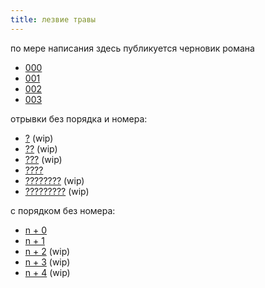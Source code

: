 ```yaml
---
title: лезвие травы
---
```


по мере написания здесь публикуется черновик романа

- [000](text/000.html)
- [001](text/001.html)
- [002](text/002.html)
- [003](text/003.html)

отрывки без порядка и номера:

- [?](text/why-so-gloom.html) (wip)
- [??](text/visiting.html) (wip)
- [???](text/coughing.html) (wip)
- [????](text/ads.html)
- [????????](text/why-rain.html) (wip)
- [?????????](text/those-liberals.html) (wip)

с порядком без номера:

- [n + 0](text/meeting.html)
- [n + 1](text/chronic-lack.html)
- [n + 2](text/meeting-2.html) (wip)
- [n + 3](text/miki.html) (wip)
- [n + 4](text/miki-more.html) (wip)
